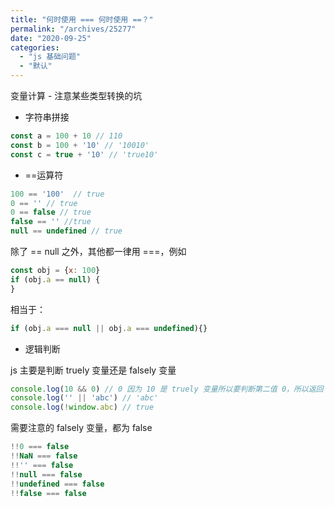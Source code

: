 ```yaml
---
title: "何时使用 === 何时使用 ==？"
permalink: "/archives/25277"
date: "2020-09-25"
categories: 
  - "js 基础问题"
  - "默认"
---
```


变量计算 - 注意某些类型转换的坑

- 字符串拼接

``` js
const a = 100 + 10 // 110
const b = 100 + '10' // '10010'
const c = true + '10' // 'true10'
```

- \==运算符

``` js
100 == '100'  // true
0 == '' // true
0 == false // true
false == '' //true
null == undefined // true
```

除了 == null 之外，其他都一律用 ===，例如

``` js
const obj = {x: 100}
if (obj.a == null) {
}
```

相当于：

``` js
if (obj.a === null || obj.a === undefined){}
```

- 逻辑判断

js 主要是判断 truely 变量还是 falsely 变量

``` js
console.log(10 && 0) // 0 因为 10 是 truely 变量所以要判断第二值 0，所以返回 0
console.log('' || 'abc') // 'abc'
console.log(!window.abc) // true
```

需要注意的 falsely 变量，都为 false

``` js
!!0 === false
!!NaN === false
!!'' === false
!!null === false
!!undefined === false
!!false === false
```
